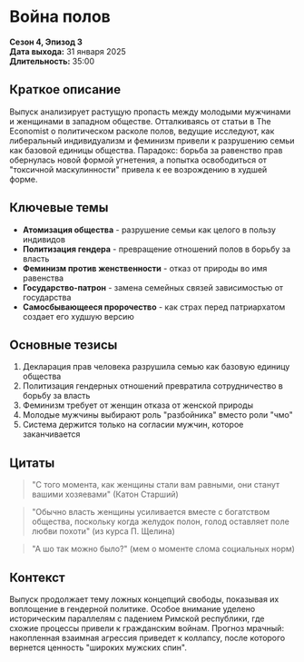 # Война полов
**Сезон 4, Эпизод 3**  
**Дата выхода:** 31 января 2025  
**Длительность:** 35:00

## Краткое описание

Выпуск анализирует растущую пропасть между молодыми мужчинами и женщинами в западном обществе. Отталкиваясь от статьи в The Economist о политическом расколе полов, ведущие исследуют, как либеральный индивидуализм и феминизм привели к разрушению семьи как базовой единицы общества. Парадокс: борьба за равенство прав обернулась новой формой угнетения, а попытка освободиться от "токсичной маскулинности" привела к ее возрождению в худшей форме.

## Ключевые темы

- **Атомизация общества** - разрушение семьи как целого в пользу индивидов
- **Политизация гендера** - превращение отношений полов в борьбу за власть
- **Феминизм против женственности** - отказ от природы во имя равенства
- **Государство-патрон** - замена семейных связей зависимостью от государства
- **Самосбывающееся пророчество** - как страх перед патриархатом создает его худшую версию

## Основные тезисы

1. Декларация прав человека разрушила семью как базовую единицу общества
2. Политизация гендерных отношений превратила сотрудничество в борьбу за власть
3. Феминизм требует от женщин отказа от женской природы
4. Молодые мужчины выбирают роль "разбойника" вместо роли "чмо"
5. Система держится только на согласии мужчин, которое заканчивается

## Цитаты

> "С того момента, как женщины стали вам равными, они станут вашими хозяевами" (Катон Старший)

> "Обычно власть женщины усиливается вместе с богатством общества, поскольку когда желудок полон, голод оставляет поле любви похоти" (из курса П. Щелина)

> "А шо так можно было?" (мем о моменте слома социальных норм)

## Контекст

Выпуск продолжает тему ложных концепций свободы, показывая их воплощение в гендерной политике. Особое внимание уделено историческим параллелям с падением Римской республики, где схожие процессы привели к гражданским войнам. Прогноз мрачный: накопленная взаимная агрессия приведет к коллапсу, после которого вернется ценность "широких мужских спин".